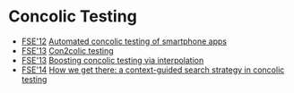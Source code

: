 # Concolic Testing

* [FSE'12](https://dblp.org/db/conf/sigsoft/fse2012.html) [Automated concolic testing of smartphone apps](https://scholar.google.com/scholar?q=Automated+concolic+testing+of+smartphone+apps)
* [FSE'13](https://dblp.org/db/conf/sigsoft/fse2013.html) [Con2colic testing](https://scholar.google.com/scholar?q=Con2colic+testing)
* [FSE'13](https://dblp.org/db/conf/sigsoft/fse2013.html) [Boosting concolic testing via interpolation](https://scholar.google.com/scholar?q=Boosting+concolic+testing+via+interpolation)
* [FSE'14](https://dblp.org/db/conf/sigsoft/fse2014.html) [How we get there: a context-guided search strategy in concolic testing](https://scholar.google.com/scholar?q=How+we+get+there%3A+a+context-guided+search+strategy+in+concolic+testing)
